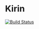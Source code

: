 # Kirin

[![Build Status](https://travis-ci.com/ErickSumargo/Kirin.svg?branch=develop)](https://travis-ci.com/ErickSumargo/Kirin)
